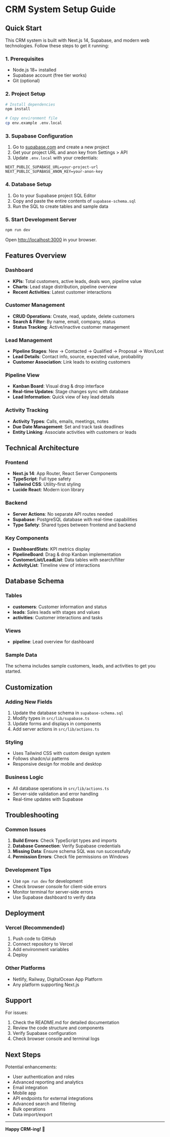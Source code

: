 # CRM System Setup Guide

## Quick Start

This CRM system is built with Next.js 14, Supabase, and modern web technologies. Follow these steps to get it running:

### 1. Prerequisites
- Node.js 18+ installed
- Supabase account (free tier works)
- Git (optional)

### 2. Project Setup
```bash
# Install dependencies
npm install

# Copy environment file
cp env.example .env.local
```

### 3. Supabase Configuration
1. Go to [supabase.com](https://supabase.com) and create a new project
2. Get your project URL and anon key from Settings > API
3. Update `.env.local` with your credentials:
```env
NEXT_PUBLIC_SUPABASE_URL=your-project-url
NEXT_PUBLIC_SUPABASE_ANON_KEY=your-anon-key
```

### 4. Database Setup
1. Go to your Supabase project SQL Editor
2. Copy and paste the entire contents of `supabase-schema.sql`
3. Run the SQL to create tables and sample data

### 5. Start Development Server
```bash
npm run dev
```

Open [http://localhost:3000](http://localhost:3000) in your browser.

## Features Overview

### Dashboard
- **KPIs**: Total customers, active leads, deals won, pipeline value
- **Charts**: Lead stage distribution, pipeline overview
- **Recent Activities**: Latest customer interactions

### Customer Management
- **CRUD Operations**: Create, read, update, delete customers
- **Search & Filter**: By name, email, company, status
- **Status Tracking**: Active/inactive customer management

### Lead Management
- **Pipeline Stages**: New → Contacted → Qualified → Proposal → Won/Lost
- **Lead Details**: Contact info, source, expected value, probability
- **Customer Association**: Link leads to existing customers

### Pipeline View
- **Kanban Board**: Visual drag & drop interface
- **Real-time Updates**: Stage changes sync with database
- **Lead Information**: Quick view of key lead details

### Activity Tracking
- **Activity Types**: Calls, emails, meetings, notes
- **Due Date Management**: Set and track task deadlines
- **Entity Linking**: Associate activities with customers or leads

## Technical Architecture

### Frontend
- **Next.js 14**: App Router, React Server Components
- **TypeScript**: Full type safety
- **Tailwind CSS**: Utility-first styling
- **Lucide React**: Modern icon library

### Backend
- **Server Actions**: No separate API routes needed
- **Supabase**: PostgreSQL database with real-time capabilities
- **Type Safety**: Shared types between frontend and backend

### Key Components
- **DashboardStats**: KPI metrics display
- **PipelineBoard**: Drag & drop Kanban implementation
- **CustomerList/LeadList**: Data tables with search/filter
- **ActivityList**: Timeline view of interactions

## Database Schema

### Tables
- **customers**: Customer information and status
- **leads**: Sales leads with stages and values  
- **activities**: Customer interactions and tasks

### Views
- **pipeline**: Lead overview for dashboard

### Sample Data
The schema includes sample customers, leads, and activities to get you started.

## Customization

### Adding New Fields
1. Update the database schema in `supabase-schema.sql`
2. Modify types in `src/lib/supabase.ts`
3. Update forms and displays in components
4. Add server actions in `src/lib/actions.ts`

### Styling
- Uses Tailwind CSS with custom design system
- Follows shadcn/ui patterns
- Responsive design for mobile and desktop

### Business Logic
- All database operations in `src/lib/actions.ts`
- Server-side validation and error handling
- Real-time updates with Supabase

## Troubleshooting

### Common Issues
1. **Build Errors**: Check TypeScript types and imports
2. **Database Connection**: Verify Supabase credentials
3. **Missing Data**: Ensure schema SQL was run successfully
4. **Permission Errors**: Check file permissions on Windows

### Development Tips
- Use `npm run dev` for development
- Check browser console for client-side errors
- Monitor terminal for server-side errors
- Use Supabase dashboard to verify data

## Deployment

### Vercel (Recommended)
1. Push code to GitHub
2. Connect repository to Vercel
3. Add environment variables
4. Deploy

### Other Platforms
- Netlify, Railway, DigitalOcean App Platform
- Any platform supporting Next.js

## Support

For issues:
1. Check the README.md for detailed documentation
2. Review the code structure and components
3. Verify Supabase configuration
4. Check browser console and terminal logs

## Next Steps

Potential enhancements:
- User authentication and roles
- Advanced reporting and analytics
- Email integration
- Mobile app
- API endpoints for external integrations
- Advanced search and filtering
- Bulk operations
- Data import/export

---

**Happy CRM-ing! 🚀**
